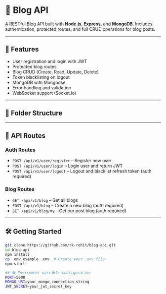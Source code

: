# 📝 Blog API

A RESTful Blog API built with **Node.js**, **Express**, and **MongoDB**. Includes authentication, protected routes, and full CRUD operations for blog posts.

---

## 🚀 Features

- User registration and login with JWT
- Protected blog routes
- Blog CRUD (Create, Read, Update, Delete)
- Token blacklisting on logout
- MongoDB with Mongoose
- Error handling and validation
- WebSocket support (Socket.io)

---

## 📁 Folder Structure

---

## 🔐 API Routes

### Auth Routes

- `POST /api/v1/user/register` – Register new user  
- `POST /api/v1/user/login` – Login user and return JWT  
- `POST /api/v1/user/logout` – Logout and blacklist refresh token (auth required)  

### Blog Routes

- `GET /api/v1/blog` – Get all blogs  
- `POST /api/v1/blog` – Create a new blog (auth required)  
- `GET /api/v1/blog/my` – Get our post blog (auth required)  

---

## 🛠️ Getting Started

```bash
git clone https://github.com/rk-rohit/blog-api.git
cd blog-api
npm install
cp .env.example .env  # Create your .env file
npm start

## 🛠️ Enviroment variable configuration
PORT=5000
MONGO_URI=your_mongo_connection_string
JWT_SECRET=your_jwt_secret_key


